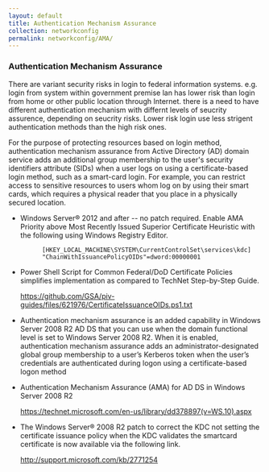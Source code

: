 ```yaml
---
layout: default
title: Authentication Mechanism Assurance
collection: networkconfig
permalink: networkconfig/AMA/
---
```


### Authentication Mechanism Assurance

There are variant security risks in login to federal information systems. e.g. login from system within government premise lan has lower risk than login from home or other public location through Internet. there is a need to have different authentication mechanism with differnt levels of seucrity assurence, depending on seucrity risks. Lower risk login use less strigent authentication methods than the high risk ones.

For the purpose of protecting resources based on login method, authentication mechanism assurance from Active Directory (AD) 
domain service adds an additional group membership to the user's security identifiers attribute (SIDs) 
when a user logs on using a certificate-based login method, such as a smart-card login. For example, you can restrict access 
to sensitive resources to users whom log on by using their smart cards, which requires a physical reader that you place 
in a physically secured location.

* Windows Server® 2012 and after -- no patch required. Enable AMA Priority above  Most Recently Issued Superior Certificate Heuristic
with the following using Windows Registry Editor.

            [HKEY_LOCAL_MACHINE\SYSTEM\CurrentControlSet\services\kdc]
            "ChainWithIssuancePolicyOIDs"=dword:00000001

* Power Shell Script for Common Federal/DoD Certificate Policies simplifies implementation as compared to TechNet Step-by-Step Guide.
    
    https://github.com/GSA/piv-guides/files/621976/CertificateIssuanceOIDs.ps1.txt
    
* Authentication mechanism assurance is an added capability in Windows Server 2008 R2 AD DS that you can use 
when the domain functional level is set to Windows Server 2008 R2. When it is enabled, authentication mechanism assurance adds 
an administrator-designated global group membership to a user’s Kerberos token when the user’s credentials are authenticated 
during logon using a certificate-based logon method

* Authentication Mechanism Assurance (AMA)  for AD DS in Windows Server 2008 R2 

    https://technet.microsoft.com/en-us/library/dd378897(v=WS.10).aspx

* The Windows Server® 2008 R2 patch to correct the KDC not setting the certificate issuance policy when the KDC validates 
the smartcard certificate is now available via the following link. 

    http://support.microsoft.com/kb/2771254 

